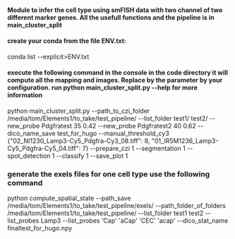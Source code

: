 



#### Module to infer the cell type using smFISH data with two channel of two different marker genes. All the usefull functions and the pipeline is in main_cluster_split


#### create your conda from the file ENV.txt: 
conda list --explicit>ENV.txt

#### execute the following command in the console in the code directory it will compute all the mapping and images. Replace by the parameter by your configuration.  run  python main_cluster_split.py --help for more information

python main_cluster_split.py --path_to_czi_folder /media/tom/Elements1/to_take/test_pipeline/ --list_folder test1/ test2/ --new_probe Pdgfratest 35 0.42 --new_probe Pdgfratest2 40 0.62  --dico_name_save test_for_hugo    --manual_threshold_cy3 {"02_NI1230_Lamp3-Cy5_Pdgfra-Cy3_08.tiff": 8, "01_IR5M1236_Lamp3-Cy5_Pdgfra-Cy5_04.tiff": 7} --prepare_czi 1 --segmentation 1 --spot_detection 1 --classify 1 --save_plot 1

### generate the exels files for one cell type use the following command

python compute_spatial_state --path_save /media/tom/Elements1/to_take/test_pipeline/exels/ --path_folder_of_folders /media/tom/Elements1/to_take/test_pipeline/ --list_folder test1 test2 --list_probes Lamp3 --list_probes 'Cap' 'aCap' 'CEC' 'acap' --dico_stat_name finaltest_for_hugo.npy
